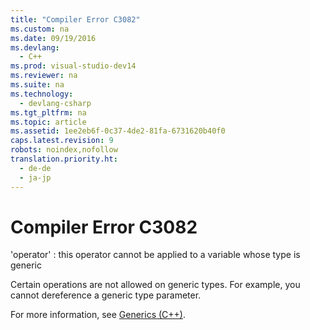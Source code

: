 ```yaml
---
title: "Compiler Error C3082"
ms.custom: na
ms.date: 09/19/2016
ms.devlang: 
  - C++
ms.prod: visual-studio-dev14
ms.reviewer: na
ms.suite: na
ms.technology: 
  - devlang-csharp
ms.tgt_pltfrm: na
ms.topic: article
ms.assetid: 1ee2eb6f-0c37-4de2-81fa-6731620b40f0
caps.latest.revision: 9
robots: noindex,nofollow
translation.priority.ht: 
  - de-de
  - ja-jp
---
```

# Compiler Error C3082
'operator' : this operator cannot be applied to a variable whose type is generic  
  
 Certain operations are not allowed on generic types. For example, you cannot dereference a generic type parameter.  
  
 For more information, see [Generics (C++)](../vs140/Generics---C---Component-Extensions-.md).